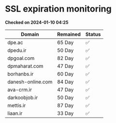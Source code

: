 # SSL expiration monitoring

**Checked on 2024-01-10 04:25**

| Domain | Remained | Status       |
|--------|----------|--------------|
| dpe.ac     | 65 Day   | ✅ |
| dpedu.ir     | 50 Day   | ✅ |
| dpgoal.com     | 82 Day   | ✅ |
| dpmaharat.com     | 47 Day   | ✅ |
| borhanbs.ir     | 60 Day   | ✅ |
| danesh-online.com     | 84 Day   | ✅ |
| ava-crm.ir     | 47 Day   | ✅ |
| darkoobjob.ir     | 50 Day   | ✅ |
| mettis.ir     | 87 Day   | ✅ |
| liaan.ir     | 33 Day   | ✅ |
